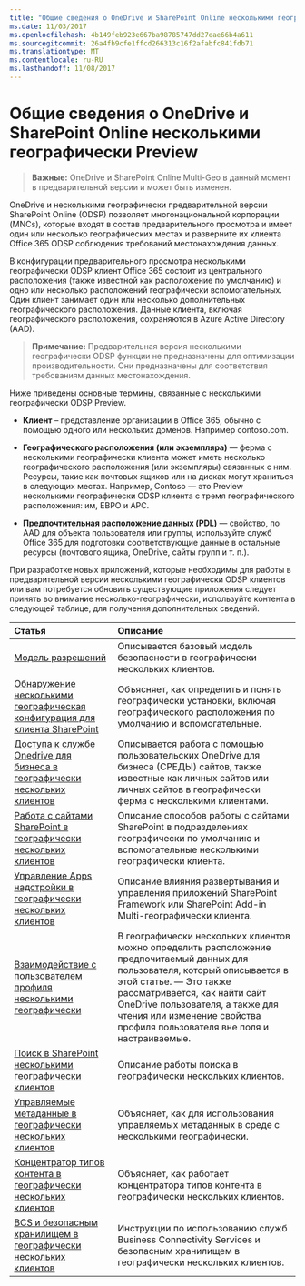 ```yaml
---
title: "Общие сведения о OneDrive и SharePoint Online несколькими географически Preview"
ms.date: 11/03/2017
ms.openlocfilehash: 4b149feb923e667ba98785747dd27eae66b4a611
ms.sourcegitcommit: 26a4fb9cfe1ffcd266313c16f2afabfc841fdb71
ms.translationtype: MT
ms.contentlocale: ru-RU
ms.lasthandoff: 11/08/2017
---
```

# <a name="introduction-to-onedrive-and-sharepoint-online-multi-geo-preview"></a>Общие сведения о OneDrive и SharePoint Online несколькими географически Preview

> **Важные:** OneDrive и SharePoint Online Multi-Geo в данный момент в предварительной версии и может быть изменен.

OneDrive и несколькими географически предварительной версии SharePoint Online (ODSP) позволяет многонациональной корпорации (MNCs), которые входят в состав предварительного просмотра и имеет один или несколько географических местах и разверните их клиента Office 365 ODSP соблюдения требований местонахождения данных.

В конфигурации предварительного просмотра несколькими географически ODSP клиент Office 365 состоит из центрального расположения (также известной как расположение по умолчанию) и одно или несколько расположений географически вспомогательных. Один клиент занимает один или несколько дополнительных географического расположения. Данные клиента, включая географического расположения, сохраняются в Azure Active Directory (AAD).


>**Примечание:** Предварительная версия несколькими географически ODSP функции не предназначены для оптимизации производительности. Они предназначены для соответствия требованиям данных местонахождения.

Ниже приведены основные термины, связанные с несколькими географически ODSP Preview.

- **Клиент** – представление организации в Office 365, обычно с помощью одного или нескольких доменов. Например contoso.com.

- **Географического расположения (или экземпляра)** — ферма с несколькими географически клиента может иметь несколько географического расположения (или экземпляры) связанных с ним. Ресурсы, такие как почтовых ящиков или на дисках могут храниться в следующих местах. Например, Contoso — это Preview несколькими географически ODSP клиента с тремя географического расположения: им, ЕВРО и APC.

- **Предпочтительная расположение данных (PDL)** — свойство, по AAD для объекта пользователя или группы, используйте служб Office 365 для подготовки соответствующие данные в остальные ресурсы (почтового ящика, OneDrive, сайты групп и т. п.).

При разработке новых приложений, которые необходимы для работы в предварительной версии несколькими географически ODSP клиентов или вам потребуется обновить существующие приложения следует принять во внимание несколько-географически, используйте контента в следующей таблице, для получения дополнительных сведений. 

|**Статья**|**Описание**|
|:-----|:-----|
|[Модель разрешений](multigeo-permissions.md)|Описывается базовый модель безопасности в географически нескольких клиентов.|
|[Обнаружение несколькими географическая конфигурация для клиента SharePoint](multigeo-discovery.md)|Объясняет, как определить и понять географически установки, включая географического расположения по умолчанию и вспомогательные.|
|[Доступа к службе Onedrive для бизнеса в географически нескольких клиентов](multigeo-onedrive.md)|Описывается работа с помощью пользовательских OneDrive для бизнеса (СРЕДЫ) сайтов, также известные как личных сайтов или личных сайтов в географически ферма с несколькими клиентами.|
|[Работа с сайтами SharePoint в географически нескольких клиентов](multigeo-sites.md)|Описание способов работы с сайтами SharePoint в подразделениях географически по умолчанию и вспомогательные несколькими географически клиента.|
|[Управление Apps надстройки в географически нескольких клиентов](multigeo-apps.md)|Описание влияния развертывания и управления приложений SharePoint Framework или SharePoint Add-in Multi-географически клиента.|
|[Взаимодействие с пользователем профиля несколькими географически](multigeo-userprofileexperience.md)|В географически нескольких клиентов можно определить расположение предпочитаемый данных для пользователя, который описывается в этой статье. — Это также рассматривается, как найти сайт OneDrive пользователя, а также для чтения или изменение свойства профиля пользователя вне поля и настраиваемые.|
|[Поиск в SharePoint несколькими географически клиентов](multigeo-search.md)|Описание работы поиска в географически нескольких клиентов.|
|[Управляемые метаданные в географически нескольких клиентов](multigeo-managedmetadata.md)|Объясняет, как для использования управляемых метаданных в среде с несколькими географически.|
|[Концентратор типов контента в географически нескольких клиентов](multigeo-contenttypehub.md)|Объясняет, как работает концентратора типов контента в географически нескольких клиентов.|
|[BCS и безопасным хранилищем в географически нескольких клиентов](multigeo-bcsandsecurestore.md)|Инструкции по использованию служб Business Connectivity Services и безопасным хранилищем в географически нескольких клиентов.|




